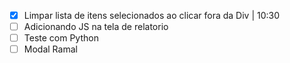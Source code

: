 - [x] Limpar lista de itens selecionados ao clicar fora da Div | 10:30
- [ ] Adicionando JS na tela de relatorio
- [ ] Teste com Python
- [ ] Modal Ramal